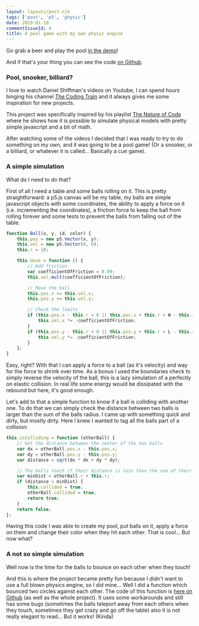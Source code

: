 ```yaml
---
layout: layouts/post.njk
tags: ['post', 'p5', 'physic']
date: 2019-01-10
commentIssueId: 4
title: A pool game with my own physic engine
---
```


Go grab a beer and play the pool [in the demo](https://statox.github.io/p5-pool/)!

And if that's your thing you can see the code [on Github](https://github.com/statox/p5-pool).

### Pool, snooker, billiard?

I love to watch Daniel Shiffman's videos on Youtube, I can spend _hours_ binging his channel [The Coding Train](https://www.youtube.com/channel/UCvjgXvBlbQiydffZU7m1_aw) and it always gives me some inspiration for new projects.

This project was specifically inspired by his playlist [The Nature of Code](https://www.youtube.com/playlist?list=PLRqwX-V7Uu6aFlwukCmDf0-1-uSR7mklK) where he shows how it is possible to simulate physical models with pretty simple javascript and a bit of math.

After watching some of the videos I decided that I was ready to try to do something on my own, and it was going to be a pool game! (Or a snooker, or a billiard, or whatever it is called... Basically a cue game).

### A simple simulation

What do I need to do that?

First of all I need a table and some balls rolling on it. This is pretty straightforward: a p5.js canvas will be my table, my balls are simple javascript objects with some coordinates, the ability to apply a force on it (i.e. incrementing the coordinates), a friction force to keep the ball from rolling forever and some tests to prevent the balls from falling out of the table.

```js
function Ball(x, y, id, color) {
    this.pos = new p5.Vector(x, y);
    this.vel = new p5.Vector(0, 0);
    this.r = 10;

    this.move = function () {
        // Add friction
        var coefficientOfFriction = 0.99;
        this.vel.mult(coefficientOfFriction);

        // Move the ball
        this.pos.x += this.vel.x;
        this.pos.y += this.vel.y;

        // Check the limits
        if (this.pos.x - this.r < 0 || this.pos.x + this.r > W - this.r) {
            this.vel.x *= -coefficientOfFriction;
        }
        if (this.pos.y - this.r < 0 || this.pos.y + this.r > L - this.r) {
            this.vel.y *= -coefficientOfFriction;
        }
    };
}
```

Easy, right? With that I can apply a force to a ball (as it's velocity) and way for the force to shrink over time. As a bonus I used the boundaries check to simply reverse the velocity of the ball, this is a lazy simulation of a perfectly on elastic collision. In real life some energy would be dissipated with the rebound but here, it's good enough.

Let's add to that a simple function to know if a ball is colliding with another one. To do that we can simply check the distance between two balls is larger than the sum of the balls radius. I came up with something quick and dirty, but mostly dirty. Here I knew I wanted to tag all the balls part of a collision:

```js
this.isColliding = function (otherBall) {
    // Get the distance between the center of the two balls
    var dx = otherBall.pos.x - this.pos.x;
    var dy = otherBall.pos.y - this.pos.y;
    var distance = sqrt(dx * dx + dy * dy);

    // The balls touch if their distance is less than the sum of their radiuses
    var minDist = otherBall.r + this.r;
    if (distance < minDist) {
        this.collided = true;
        otherBall.collided = true;
        return true;
    }
    return false;
};
```

Having this code I was able to create my pool, put balls on it, apply a force on them and change their color when they hit each other. That is cool... But now what?

### A not so simple simulation

Well now is the time for the balls to bounce on each other when they touch!

And this is where the project became pretty fun because I didn't want to use a full blown physics engine, so I did mine... Well I did a function which bounced two circles against each other. The code of this function is [here on Github](https://github.com/statox/p5-pool/blob/54c4a280b4d90eb130f1c907b04f75f132f7ec93/Ball.js#L44-L115) (as well as the whole project). It uses some workarounds and still has some bugs (sometimes the balls teleport away from each others when they touch, sometimes they get crazy and go off the table) also it is not really elegant to read... But it works! (Kinda)
